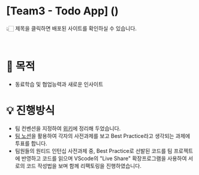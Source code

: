 # [Team3 - Todo App] ()
👆🏻 제목을 클릭하면 배포된 사이트를 확인하실 수 있습니다.

<br/>

# 🧭 목적
- 동료학습 및 협업능력과 새로운 인사이트

# 💡 진행방식
- 팀 컨벤션을 지정하여 [위키](https://github.com/wanted-pre-onboarding-11th-team3/pre-onboarding-11th-1-3/wiki/Team-convention#commit-convention)에 정리해 두었습니다.
- [팀 노션](https://www.notion.so/3-5ae5a568e91640bb960bee97a98327a7?pvs=4)을 활용하여 각자의 사전과제를 보고 Best Practice라고 생각되는 과제에 투표를 합니다.
- 팀원들의 원티드 인턴십 사전과제 중, Best Practice로 선발된 코드를 팀 프로젝트에 반영하고 코드를 읽으며 VScode의 "Live Share" 확장프로그램을 사용하여 서로의 코드 작성법을 보며 함께 리팩토링을 진행하였습니다.
